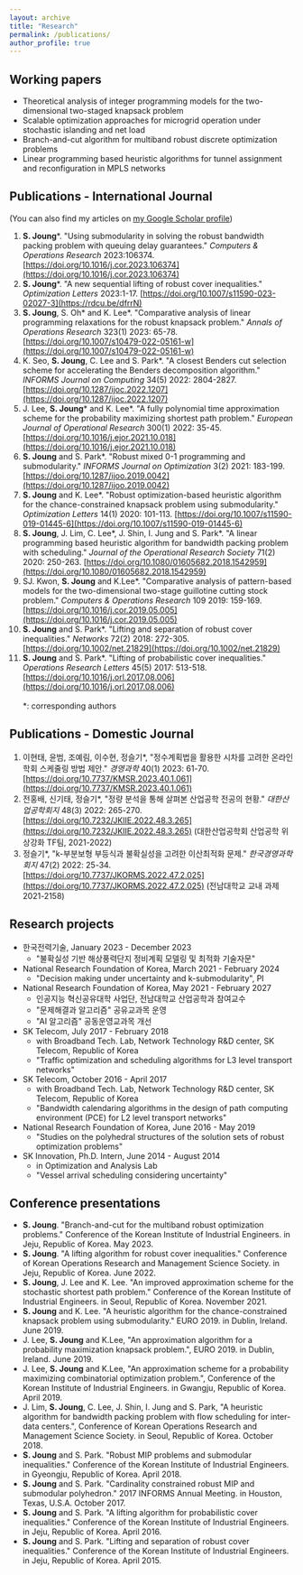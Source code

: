 ```yaml
---
layout: archive
title: "Research"
permalink: /publications/
author_profile: true
---
```

## **Working papers**
- Theoretical analysis of integer programming models for the two-dimensional two-staged knapsack problem
- Scalable optimization approaches for microgrid operation under stochastic islanding and net load
- Branch-and-cut algorithm for multiband robust discrete optimization problems
- Linear programming based heuristic algorithms for tunnel assignment and reconfiguration in MPLS networks

## **Publications - International Journal**
(You can also find my articles on [my Google Scholar profile](https://scholar.google.com/citations?user=j-bCTNgAAAAJ&hl=en))<br />
1. **S. Joung**\*. "Using submodularity in solving the robust bandwidth packing problem with queuing delay guarantees." _Computers & Operations Research_ 2023:106374. [https://doi.org/10.1016/j.cor.2023.106374](https://doi.org/10.1016/j.cor.2023.106374)
1. **S. Joung**\*. "A new sequential lifting of robust cover inequalities." _Optimization Letters_ 2023:1-17. [https://doi.org/10.1007/s11590-023-02027-3](https://rdcu.be/dfrrN)
1. **S. Joung**, S. Oh\* and K. Lee\*. "Comparative analysis of linear programming relaxations for the robust knapsack problem." _Annals of Operations Research_ 323(1) 2023: 65-78. [https://doi.org/10.1007/s10479-022-05161-w](https://doi.org/10.1007/s10479-022-05161-w)
1. K. Seo, **S. Joung**, C. Lee and S. Park\*. "A closest Benders cut selection scheme for accelerating the Benders decomposition algorithm." _INFORMS Journal on Computing_ 34(5) 2022: 2804-2827. [https://doi.org/10.1287/ijoc.2022.1207](https://doi.org/10.1287/ijoc.2022.1207)
1. J. Lee, **S. Joung**\* and K. Lee\*. "A fully polynomial time approximation scheme for the probability maximizing shortest path problem." _European Journal of Operational Research_ 300(1) 2022: 35-45. [https://doi.org/10.1016/j.ejor.2021.10.018](https://doi.org/10.1016/j.ejor.2021.10.018)
1. **S. Joung** and S. Park\*. "Robust mixed 0-1 programming and submodularity." _INFORMS Journal on Optimization_ 3(2) 2021: 183-199. [https://doi.org/10.1287/ijoo.2019.0042](https://doi.org/10.1287/ijoo.2019.0042)
1. **S. Joung** and K. Lee\*. "Robust optimization-based heuristic algorithm for the chance-constrained knapsack problem using submodularity." _Optimization Letters_ 14(1) 2020: 101-113. [https://doi.org/10.1007/s11590-019-01445-6](https://doi.org/10.1007/s11590-019-01445-6)
1. **S. Joung**, J. Lim, C. Lee\*, J. Shin, I. Jung and S. Park\*. "A linear programming based heuristic algorithm for bandwidth packing problem with scheduling." _Journal of the Operational Research Society_ 71(2) 2020: 250-263. [https://doi.org/10.1080/01605682.2018.1542959](https://doi.org/10.1080/01605682.2018.1542959)
1. SJ. Kwon, **S. Joung** and K.Lee\*. "Comparative analysis of pattern-based models for the two-dimensional two-stage guillotine cutting stock problem." _Computers & Operations Research_ 109 2019: 159-169. [https://doi.org/10.1016/j.cor.2019.05.005](https://doi.org/10.1016/j.cor.2019.05.005)
1. **S. Joung** and S. Park\*. "Lifting and separation of robust cover inequalities." _Networks_ 72(2) 2018: 272-305. [https://doi.org/10.1002/net.21829](https://doi.org/10.1002/net.21829)
1. **S. Joung** and S. Park\*. "Lifting of probabilistic cover inequalities." _Operations Research Letters_ 45(5) 2017: 513-518. [https://doi.org/10.1016/j.orl.2017.08.006](https://doi.org/10.1016/j.orl.2017.08.006)<br /><br />
*: corresponding authors

## **Publications - Domestic Journal**
1. 이현태, 윤범, 조예림, 이수현, 정슬기*, "정수계획법을 활용한 시차를 고려한 온라인 학회 스케줄링 방법 제안." _경영과학_ 40(1) 2023: 61-70. [https://doi.org/10.7737/KMSR.2023.40.1.061](https://doi.org/10.7737/KMSR.2023.40.1.061)
1. 전홍배, 신기태, 정슬기*, "정량 분석을 통해 살펴본 산업공학 전공의 현황." _대한산업공학회지_ 48(3) 2022: 265-270. [https://doi.org/10.7232/JKIIE.2022.48.3.265](https://doi.org/10.7232/JKIIE.2022.48.3.265)
(대한산업공학회 산업공학 위상강화 TF팀, 2021-2022)
1. 정슬기*, "k-부분보형 부등식과 불확실성을 고려한 이산최적화 문제." _한국경영과학회지_ 47(2) 2022: 25-34. [https://doi.org/10.7737/JKORMS.2022.47.2.025](https://doi.org/10.7737/JKORMS.2022.47.2.025)
(전남대학교 교내 과제 2021-2158)

## **Research projects**
- 한국전력기술, January 2023 - December 2023
  - "불확실성 기반 해상풍력단지 정비계획 모델링 및 최적화 기술자문"
- National Research Foundation of Korea, March 2021 - February 2024
  - "Decision making under uncertainty and k-submodularity", PI
- National Research Foundation of Korea, May 2021 - February 2027
  - 인공지능 혁신공유대학 사업단, 전남대학교 산업공학과 참여교수
  - "문제해결과 알고리즘" 공유교과목 운영
  - "AI 알고리즘" 공동운영교과목 개선
- SK Telecom, July 2017 - February 2018
  - with Broadband Tech. Lab, Network Technology R&D center, SK Telecom, Republic of Korea
  - "Traffic optimization and scheduling algorithms for L3 level transport networks"
- SK Telecom, October 2016 - April 2017
  - with Broadband Tech. Lab, Network Technology R&D center, SK Telecom, Republic of Korea
  - "Bandwidth calendaring algorithms in the design of path computing environment (PCE) for L2 level transport networks"
- National Research Foundation of Korea, June 2016 - May 2019
  - "Studies on the polyhedral structures of the solution sets of robust optimization problems"
- SK Innovation, Ph.D. Intern, June 2014 - August 2014
  - in Optimization and Analysis Lab
  - "Vessel arrival scheduling considering uncertainty"

## **Conference presentations**
- **S. Joung**. "Branch-and-cut for the multiband robust optimization problems." Conference of the Korean Institute of Industrial Engineers. in Jeju, Republic of Korea. May 2023.
- **S. Joung**. "A lifting algorithm for robust cover inequalities." Conference of Korean Operations Research and Management Science Society. in Jeju, Republic of Korea. June 2022.
- **S. Joung**, J. Lee and K. Lee. "An improved approximation scheme for the stochastic shortest path problem." Conference of the Korean Institute of Industrial Engineers. in Seoul, Republic of Korea. November 2021.
- **S. Joung** and K. Lee. "A heuristic algorithm for the chance-constrained knapsack problem using submodularity." EURO 2019. in Dublin, Ireland. June 2019. 
- J. Lee, **S. Joung** and K.Lee, "An approximation algorithm for a probability maximization knapsack problem.", EURO 2019. in Dublin, Ireland. June 2019.
- J. Lee, **S. Joung** and K.Lee, "An approximation scheme for a probability maximizing combinatorial optimization problem.", Conference of the Korean Institute of Industrial Engineers. in Gwangju, Republic of Korea. April 2019.
- J. Lim, **S. Joung**, C. Lee, J. Shin, I. Jung and S. Park, "A heuristic algorithm for bandwidth packing problem with flow scheduling for inter-data centers.", Conference of Korean Operations Research and Management Science Society. in Seoul, Republic of Korea. October 2018.
- **S. Joung** and S. Park. "Robust MIP problems and submodular inequalities." Conference of the Korean Institute of Industrial Engineers. in Gyeongju, Republic of Korea. April 2018.
- **S. Joung** and S. Park. "Cardinality constrained robust MIP and submodular polyhedron." 2017 INFORMS Annual Meeting. in Houston, Texas, U.S.A. October 2017.
- **S. Joung** and S. Park. "A lifting algorithm for probabilistic cover inequalities." Conference of the Korean Institute of Industrial Engineers. in Jeju, Republic of Korea. April 2016.
- **S. Joung** and S. Park. "Lifting and separation of robust cover inequalities." Conference of the Korean Institute of Industrial Engineers. in Jeju, Republic of Korea. April 2015.
